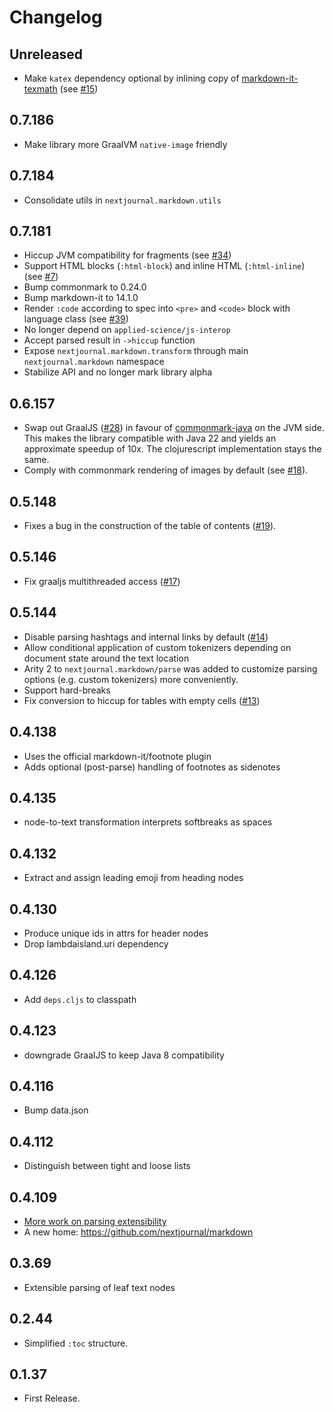 # Changelog

## Unreleased

* Make `katex` dependency optional by inlining copy of [markdown-it-texmath](https://github.com/goessner/markdown-it-texmath) (see [#15](https://github.com/nextjournal/markdown/issues/15))

## 0.7.186

* Make library more GraalVM `native-image` friendly

## 0.7.184

* Consolidate utils in `nextjournal.markdown.utils`

## 0.7.181

* Hiccup JVM compatibility for fragments (see [#34](https://github.com/nextjournal/markdown/issues/34))
* Support HTML blocks (`:html-block`) and inline HTML (`:html-inline`) (see [#7](https://github.com/nextjournal/markdown/issues/7))
* Bump commonmark to 0.24.0
* Bump markdown-it to 14.1.0
* Render `:code` according to spec into `<pre>` and `<code>` block with language class (see [#39](https://github.com/nextjournal/markdown/issues/39))
* No longer depend on `applied-science/js-interop`
* Accept parsed result in `->hiccup` function
* Expose `nextjournal.markdown.transform` through main `nextjournal.markdown` namespace
* Stabilize API and no longer mark library alpha

## 0.6.157

* Swap out GraalJS ([#28](https://github.com/nextjournal/markdown/issues/28)) in favour of [commonmark-java](https://github.com/commonmark/commonmark-java) on the JVM side.
  This makes the library compatible with Java 22 and yields an approximate speedup of 10x. The clojurescript implementation stays the same.
* Comply with commonmark rendering of images by default (see [#18](https://github.com/nextjournal/markdown/issues/18)).

## 0.5.148

* Fixes a bug in the construction of the table of contents ([#19](https://github.com/nextjournal/markdown/issues/19)).

## 0.5.146
* Fix graaljs multithreaded access ([#17](https://github.com/nextjournal/markdown/issues/17))

## 0.5.144
* Disable parsing hashtags and internal links by default ([#14](https://github.com/nextjournal/markdown/issues/14))
* Allow conditional application of custom tokenizers depending on document state around the text location
* Arity 2 to `nextjournal.markdown/parse` was added to customize parsing options (e.g. custom tokenizers) more conveniently.
* Support hard-breaks
* Fix conversion to hiccup for tables with empty cells ([#13](https://github.com/nextjournal/markdown/issues/13))

## 0.4.138
* Uses the official markdown-it/footnote plugin 
* Adds optional (post-parse) handling of footnotes as sidenotes

## 0.4.135
* node-to-text transformation interprets softbreaks as spaces

## 0.4.132
* Extract and assign leading emoji from heading nodes

## 0.4.130
* Produce unique ids in attrs for header nodes
* Drop lambdaisland.uri dependency

## 0.4.126
* Add `deps.cljs` to classpath

## 0.4.123
* downgrade GraalJS to keep Java 8 compatibility

## 0.4.116
* Bump data.json

## 0.4.112
* Distinguish between tight and loose lists

## 0.4.109
* [More work on parsing extensibility](https://snapshots.nextjournal.com/markdown/build/7f5c1e24aeb3842235bc6175aa55dbd9a96d25d1/index.html#/notebooks/parsing_extensibility.clj)
* A new home: https://github.com/nextjournal/markdown

## 0.3.69
* Extensible parsing of leaf text nodes

## 0.2.44
* Simplified `:toc` structure.

## 0.1.37
* First Release.
